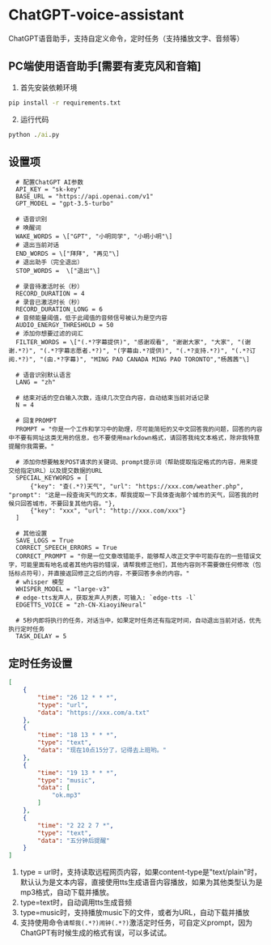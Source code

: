 # ChatGPT-voice-assistant
ChatGPT语音助手，支持自定义命令，定时任务（支持播放文字、音频等）

## PC端使用语音助手\[需要有麦克风和音箱\]
1. 首先安装依赖环境
  ```cmd
  pip install -r requirements.txt
  ```
2. 运行代码
  ```cmd
  python ./ai.py
  ```

## 设置项
```
  # 配置ChatGPT AI参数
  API_KEY = "sk-key"
  BASE_URL = "https://api.openai.com/v1"
  GPT_MODEL = "gpt-3.5-turbo"

  # 语音识别
  # 唤醒词
  WAKE_WORDS = \["GPT", "小明同学", "小明小明"\]
  # 退出当前对话
  END_WORDS = \["拜拜", "再见"\]
  # 退出助手（完全退出）
  STOP_WORDS =  \["退出"\]

  # 录音待激活时长（秒）
  RECORD_DURATION = 4
  # 录音已激活时长（秒）
  RECORD_DURATION_LONG = 6
  # 音频能量阈值，低于此阈值的音频信号被认为是空内容
  AUDIO_ENERGY_THRESHOLD = 50
  # 添加你想要过滤的词汇
  FILTER_WORDS = \["(.*?字幕提供)", "感谢观看", "谢谢大家", "大家", "(谢谢.*?)", "(.*?字幕志愿者.*?)", "(字幕由.*?提供)", "(.*?支持.*?)", "(.*?订阅.*?)", "(由.*?字幕)", "MING PAO CANADA MING PAO TORONTO","杨茜茜"\]
  
  # 语音识别默认语言
  LANG = "zh"
  
  # 结束对话的空白输入次数，连续几次空白内容，自动结束当前对话记录
  N = 4
  
  # 回复PROMPT
  PROMPT = "你是一个工作和学习中的助理，尽可能简短的又中文回答我的问题，回答的内容中不要有网址这类无用的信息，也不要使用markdown格式，请回答我纯文本格式，除非我特意提醒你我需要。"
  
  # 添加你想要触发POST请求的关键词、prompt提示词（帮助提取指定格式的内容，用来提交给指定URL）以及提交数据的URL
  SPECIAL_KEYWORDS = [
      {"key": "查(.*?)天气", "url": "https://xxx.com/weather.php", "prompt": "这是一段查询天气的文本，帮我提取一下具体查询那个城市的天气，回答我的时候只回答城市，不要回复其他内容。"},
      {"key": "xxx", "url": "http://xxx.com/xxx"}
  ]
  
  # 其他设置
  SAVE_LOGS = True
  CORRECT_SPEECH_ERRORS = True
  CORRECT_PROMPT = "你是一位文章改错能手，能够帮人改正文字中可能存在的一些错误文字，可能里面有地名或者其他内容的错误，请帮我修正他们，其他内容则不需要做任何修改（包括标点符号），并直接返回修正之后的内容，不要回答多余的内容。"
  # whisper 模型
  WHISPER_MODEL = "large-v3" 
  # edge-tts发声人，获取发声人列表，可输入: `edge-tts -l`
  EDGETTS_VOICE = "zh-CN-XiaoyiNeural"
  
  # 5秒内即将执行的任务，对话当中，如果定时任务还有指定时间，自动退出当前对话，优先执行定时任务
  TASK_DELAY = 5
```
## 定时任务设置
  ```json
  [
      {
          "time": "26 12 * * *",
          "type": "url",
          "data": "https://xxx.com/a.txt"
      },
      {
          "time": "18 13 * * *",
          "type": "text",
          "data": "现在10点15分了，记得去上班哟。"
      },
      {
          "time": "19 13 * * *",
          "type": "music",
          "data": [
              "ok.mp3"
          ]
      },
      {
          "time": "2 22 2 7 *",
          "type": "text",
          "data": "五分钟后提醒"
      }
  ]
  ```
  1. type = url时，支持读取远程网页内容，如果content-type是"text/plain"时，默认认为是文本内容，直接使用tts生成语音内容播放，如果为其他类型认为是mp3格式，自动下载并播放。
  2. type=text时，自动调用tts生成音频
  3. type=music时，支持播放music下的文件，或者为URL，自动下载并播放
  4. 支持使用命令`请帮我(.*?)闹钟(.*?)`激活定时任务，可自定义prompt，因为ChatGPT有时候生成的格式有误，可以多试试。
